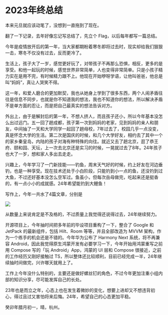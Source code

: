 # 2023年终总结
本来元旦就应该动笔了，没想到一直拖到了现在。

翻了一下记录，去年好像忘记写总结了，先立个 Flag，以后每年都写一篇总结。

今年是疫情放开后的第一年，当大家都期盼着寒冬即将过去时，现实却给我们狠狠一击，寒冬不仅没有过去，反而更冷了。

生活上，孩子大了一岁，感觉更好玩了，对带孩子不再那么恐惧，相反，更多的是享受。和他一起玩的时候，感觉世界非常简单，人也变得非常简单。只是小孩子精力实在是用不完，有时候精力跟不上。他现在开始咿呀学语，让他叫爸爸，他总是叫“妈妈”，真让人哭笑不得。

这一年，和爱人磨合的更加默契，我也从她身上学到了很多东西，两个人闹矛盾往往是信息不同步，也就是你不知道我的想法，我也不知道你的想法，所以解决矛盾不是单方面的忍让，而是把自己最真实的想法告诉对方。

外出上，由于是解封后的第一年，不想人挤人，而且孩子还小，所以今年基本没怎么出过远门。五一回了趟成都，孩子第一次到妈妈的老家，见到妈妈的亲人和朋友，中间抽了一天和大学同学一起回了趟母校，7年过去了，校园几乎一点没变，真是怀念大学的生活。第二次是国庆的时候，和几个大学好友，相约去了其中一个的家乡秦皇岛，内陆的孩子对海有种特殊的向往。就近又去了趟北京，逛了恭王府、颐和园、天坛，上一次去北京还是实习的时候，一晃就过去了8年。24年孩子也大了一岁，想和家人多出去走走。

兴趣上，今年学习了一门新技能——钓鱼，周末天气好的时候，约上好友在河边垂钓，也是一种享受。现在技术还处于小白阶段，只能钓到小一点的鱼，还没钓到过大鱼，不过还好基本没怎么空军过。鱼虽小，但每次岳母做完，吃起来还是挺香的，有一点小小的成就感。24年希望能钓到大鲤鱼！

写作上，今年一共水了4篇文章，分别是

![](https://raw.githubusercontent.com/wangchenyan/wangchenyan/master/year_summary/image/2023_1.png)

从数量上来说肯定是不及格的，不过质量上我觉得还说得过去，24年继续努力。

开源项目上，今年抽时间把多年前的毕设项目重构了一下，整合了 Google 和 JetPack 的最新组件，包括 Hilt、Room 等等，并且全部改造为 MVVM 架构，作为一个练手的机会还是不错的。今年华为公布了 Harmony Next 系统，将不再兼容 Android，因此我觉得原生鸿蒙开发有必要学习一下，今年开始用鸿蒙重写之前用 Compose 写的「玩 Android」App，鸿蒙的 UI 层和 Compose 很接近，之前的工作经历又刚好接触过 TS，所以整体还比较顺利，目前已经完成一半，24年继续抽时间做完，兴许哪天就用上了。

工作上今年没什么特别的，主要还是做好螺丝钉的角色，不过今年更加注重小组内部的知识分享，尽可能发挥自己的长处。

23年也是而立之年，心态上也在发生着微妙的变化，想要上进却又不想违背初心，得过且过又害怕将来后悔。24年，希望自己的心态更加平稳。

癸卯年腊月初一，晴，杭州。

